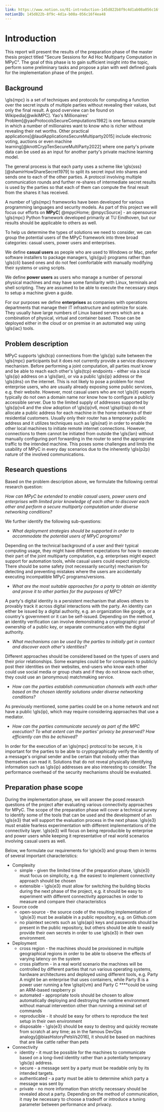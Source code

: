 ```yaml
---
link: https://www.notion.so/01-introduction-145d822b8f9c4d1ab08a056c16f4ea48
notionID: 145d822b-8f9c-4d1a-b08a-056c16f4ea48
---
```

# Introduction

This report will present the results of the preparation phase of the master thesis project titled "Secure Sessions for Ad Hoc Multiparty Computation in MPyC". The goal of this phase is to gain sufficient insight into the topic, perform some preliminary tasks and propose a plan with well defined goals for the implementation phase of the project.

## Background

\gls{mpc} is a set of techniques and protocols for computing a function over the secret inputs of multiple parties without revealing their values, but only the final result. A good overview can be found on Wikipedia[@wikiMPC]. Yao's Millionaires' Problem[@yaoProtocolsSecureComputations1982] is one famous example in which a number of millionaires want to know who is richer without revealing their net worths. Other practical applications[@laudApplicationsSecureMultiparty2015] include electronic voting, auctions or even machine learning[@knottCrypTenSecureMultiParty2022] where one party's private data can be used as an input for another party's private machine learning model.

The general process is that each party uses a scheme like \gls{sss} [@shamirHowShareSecret1979] to split its secret input into shares and sends one to each of the other parties. A protocol involving multiple communication rounds and further re-shares of intermediate secret results is used by the parties so that each of them can compute the final result from the shares it has received.

A number of \gls{mpc} frameworks have been developed for various programming languages and security models. As part of this project we will focus our efforts on **MPyC**[ @mpycHome; @mpycSource] - an opensource \gls{mpc} Python framework developed primarily at TU Eindhoven,  but our results should be applicable to others as well.

To help us determine the types of solutions we need to consider, we can group the potential users of the MPyC framework into three broad categories: casual users, power users and enterprises.

We define **casual users** as people who are used to Windows or Mac, prefer software installers to package managers, \gls{gui} programs rather than \gls{cli} based ones and do not feel comfortable with manually modifying their systems or using scripts.

We define **power users** as users who manage a number of personal physical machines and may have some familiarity with Linux, terminals and shell scripting. They are assumed to be able to execute the necessary steps to setup a machine given a guide.

For our purposes we define **enterprises** as companies with operations departments that manage their IT infrastructure and optimize for scale. They usually have large numbers of Linux based servers which are a combination of physical, virtual and container based. Those can be deployed either in the cloud or on premise in an automated way using \gls{iac} tools. 

## Problem description

MPyC supports \gls{tcp} connections from the \gls{ip} suite between the \gls{mpc} participants but it does not currently provide a service discovery mechanism. Before performing a joint computation, all parties must know and be able to reach each other's \gls{tcp} endpoints - either via a local \gls{ip} address on a \gls{lan}, or via a public \gls{ip} address or the \gls{dns} on the internet. This is not likely to pose a problem for most enterprise users, who are usually already exposing some public services, e.g. their website. However, most casual users who are not \gls{it} experts typically do not own a domain name nor know how to configure a publicly accessible server. Due to the limited supply of addresses supported by \gls{ip}v4 and the slow adoption of \gls{ip}v6, most \glspl{isp} do not allocate a public address for each machine in the home networks of their residential customers. Usually only their router has a temporary public address and it utilizes techniques such as \gls{nat} in order to enable the other local machines to initiate remote internet connections. However, connections to them cannot be initiated from outside the \gls{lan} without manually configuring port forwarding in the router to send the appropriate traffic to the intended machine. This poses some challenges and limits the usability of MPyC in every day scenarios due to the inherently \gls{p2p} nature of the involved communications.

## Research questions

Based on the problem description above, we formulate the following central research question:

*How can MPyC be extended to enable casual users, power users and enterprises with limited prior knowledge of each other to discover each other and perform a secure multiparty computation under diverse networking conditions?*

We further identify the following sub-questions:

- *What deployment strategies should be supported in order to accommodate the potential users of MPyC programs?*

Depending on the technical background of a user and their typical computing usage, they might have different expectations for how to execute their part of the joint multiparty computation, e.g. enterprises might expect support for automation tools, while casual users could expect simplicity. There should be some safety (not necessarily security) mechanism for detecting and preventing mistakes where the users are accidentally executing incompatible MPyC programs/versions.

- *What are the most suitable approaches for a party to obtain an identity and prove it to other parties for the purposes of MPC?*

A party's digital identity is a persistent mechanism that allows others to provably track it across digital interactions with the party. An identity can either be issued by a digital authority, e.g. an organization like google, or a country's government or it can be self-issued. Depending on the method, an identity verification can involve demonstrating a cryptographic proof of ownership of a public key, or separate communication with the digital authority.

- *What mechanisms can be used by the parties to initially get in contact and discover each other's identities?*

Different approaches should be considered based on the types of users and their prior relationships. Some examples could be for companies to publicly post their identities on their websites, end-users who know each other could use social media or group chats and if they do not know each other, they could use an (anonymous) matchmaking service.

- *How can the parties establish communication channels with each other based on the chosen identity solutions under diverse networking conditions?*

As previously mentioned, some parties could be on a home network and not have a public \gls{ip}, which may require considering approaches that use a mediator.

- *How can the parties communicate securely as part of the MPC execution? To what extent can the parties' privacy be preserved? How efficiently can this be achieved?*

In order for the execution of an \gls{mpc} protocol to be secure, it is important for the parties to be able to cryptographically verify the identity of a message's original sender and be certain that nobody other than themselves can read it. Solutions that do not reveal physically identifying information such as \gls{ip} addresses are also interesting to consider. The performance overhead of the security mechanisms should be evaluated.

## Preparation phase scope

During the implementation phase, we will answer the posed research questions of the project after evaluating various connectivity approaches for MPyC. The scope of the preparation phase will cover a technical survey to identify some of the tools that can be used and the development of an \gls{e3} that will support the evaluation process in the next phase. \gls{e3} must enable fearless experimentation with different implementations of the connectivity layer. \gls{e3} will focus on being reproducible by enterprise and power users while keeping it representative of real world scenarios involving casual users as well.

Below, we formulate our requirements for \gls{e3} and group them in terms of several important characteristics:

- Complexity
    - simple - given the limited time of the preparation phase, \gls{e3} must focus on simplicity, e.g. the easiest to implement connectivity approach should be chosen
    - extensible - \gls{e3} must allow for switching the building blocks during the next phase of the project, e.g. it should be easy to experiment with different connectivity approaches in order to measure and compare their characteristics
- Source code
    - open-source - the source code of the resulting implementation of \gls{e3} must be available in a public repository, e.g. on Github.com
    - no plaintext secrets such as \gls{api} keys and passwords should be present in the public repository, but others should be able to easily provide their own secrets in order to use \gls{e3} in their own environment.
- Deployment
    - cross region - the machines should be provisioned in multiple geographical regions in order to be able to observe the effects of varying latency on the system
    - cross platform - in a real world scenario the machines will be controlled by different parties that run various operating systems, hardware architectures and deployed using different tools, e.g. Party A might be an enterprise that uses containers, while Party B is a power user running a few \glspl{vm} and Party C ****could be using an ARM-based raspberry pi
    - automated - appropriate tools should be chosen to allow automatically deploying and destroying the runtime environment without manual intervention other than running a minimal set of commands
    - reproducible - it should be easy for others to reproduce the test setup in their own environment
    - disposable - \gls{e3} should be easy to destroy and quickly recreate from scratch at any time; as in the famous DevOps analogy[@biasHistoryPetsVs2016], it should be based on machines that are like cattle rather than pets
- Connectivity
    - identity - it must be possible for the machines to communicate based on a long-lived identity rather than a potentially temporary \gls{ip} address.
    - secure - a message sent by a party must be readable only by its intended targets.
    - authenticated - a party must be able to determine which party a message was sent by
    - private - no more information than strictly necessary should be revealed about a party. Depending on the method of communication, it may be necessary to choose a tradeoff or introduce a tuning parameter between performance and privacy.
